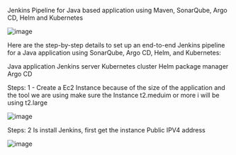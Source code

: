 Jenkins Pipeline for Java based application using Maven, SonarQube, Argo CD, Helm and Kubernetes

![image](https://github.com/rogerbarrow/CI-CD-pipeline-jenkins-Docker/assets/46138186/0183ac53-6a9a-4efd-9197-71fed36bb4cf)

Here are the step-by-step details to set up an end-to-end Jenkins pipeline for a Java application using SonarQube, Argo CD, Helm, and Kubernetes:

Java application 
Jenkins server
Kubernetes cluster
Helm package manager
Argo CD

Steps: 1 - Create a Ec2 Instance because of the size of the application and the tool we are using make sure the Instance t2.meduim or more i will be using t2.large 

![image](https://github.com/rogerbarrow/CI-CD-pipeline-jenkins-Docker/assets/46138186/e2d7dfb5-0590-4873-b496-ddff02e1aab0)

Steps: 2 Is install Jenkins, first get the instance Public IPV4 address

![image](https://github.com/rogerbarrow/CI-CD-pipeline-jenkins-Docker/assets/46138186/0994aa12-72cc-4427-a7f5-344075a54935)
